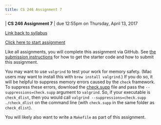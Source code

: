 ```yaml
---
title: CS 246 Assignment 7
---
```


<div id="header">

| **CS 246 Assignment 7**
| due 12:55pm on Thursday, April 13, 2017

</div>

[Link back to syllabus](http://cs.brynmawr.edu/cs246/syllabus.html)

[Click here to start assignment](TODO)

Like all assignments, you will complete this assignment via
GitHub. See [the submission instructions](../submission.html)
for how to get the starter code and how to submit this
assignment.

You may want to use `valgrind` to test your work for memory safety. (Mac users
may want to install this with `brew install valgrind`.) If you do so, it will
be helpful to suppress memory errors caused by the `check` framework. To suppress
these errors, download the [check.supp](../14/check.supp) file and pass the
`--suppressions=check.supp` argument to `valgrind`. So, if your executable is
`check_dlist`, then you would call `valgrind --suppressions=check.supp ./check_dlist`
on the command line (with `check.supp` in the same folder as `check_dlist`).

You will likely also want to write a `Makefile` as part of this assignment.

